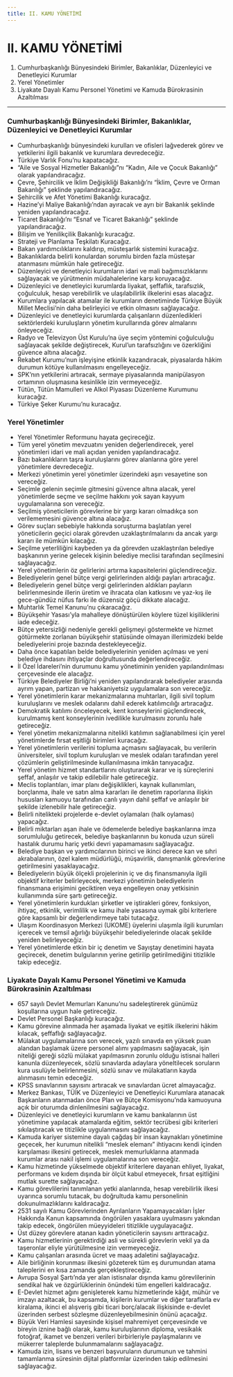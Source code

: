 ```yaml
---
title: II. KAMU YÖNETİMİ
---
```



II. KAMU YÖNETİMİ
===


1. Cumhurbaşkanlığı Bünyesindeki Birimler, Bakanlıklar, Düzenleyici ve Denetleyici Kurumlar
2. Yerel Yönetimler
3. Liyakate Dayalı Kamu Personel Yönetimi ve Kamuda Bürokrasinin Azaltılması

---

### Cumhurbaşkanlığı Bünyesindeki Birimler, Bakanlıklar, Düzenleyici ve Denetleyici Kurumlar

* Cumhurbaşkanlığı bünyesindeki kurulları ve ofisleri lağvederek görev ve yetkilerini ilgili bakanlık ve kurumlara devredeceğiz.
* Türkiye Varlık Fonu’nu kapatacağız.
* “Aile ve Sosyal Hizmetler Bakanlığı”nı “Kadın, Aile ve Çocuk Bakanlığı” olarak yapılandıracağız.
* Çevre, Şehircilik ve İklim Değişikliği Bakanlığı’nı “İklim, Çevre ve Orman Bakanlığı” şeklinde yapılandıracağız.
* Şehircilik ve Afet Yönetimi Bakanlığı kuracağız.
* Hazine’yi Maliye Bakanlığı’ndan ayıracak ve ayrı bir Bakanlık şeklinde yeniden yapılandıracağız.
* Ticaret Bakanlığı’nı “Esnaf ve Ticaret Bakanlığı” şeklinde yapılandıracağız.
* Bilişim ve Yenilikçilik Bakanlığı kuracağız.
* Strateji ve Planlama Teşkilatı Kuracağız.
* Bakan yardımcılıklarını kaldırıp, müsteşarlık sistemini kuracağız.
* Bakanlıklarda belirli konulardan sorumlu birden fazla müsteşar atanmasını mümkün hale getireceğiz.
* Düzenleyici ve denetleyici kurumların idari ve mali bağımsızlıklarını sağlayacak ve yürütmenin müdahalelerine karşı koruyacağız.
* Düzenleyici ve denetleyici kurumlarda liyakat, şeffaflık, tarafsızlık, çoğulculuk, hesap verebilirlik ve ulaşılabilirlik ilkelerini esas alacağız.
* Kurumlara yapılacak atamalar ile kurumların denetiminde Türkiye Büyük Millet Meclisi’nin daha belirleyici ve etkin olmasını sağlayacağız.
* Düzenleyici ve denetleyici kurumlarda çalışanların düzenledikleri sektörlerdeki  kuruluşların yönetim kurullarında görev almalarını önleyeceğiz.
* Radyo ve Televizyon Üst Kurulu’na üye seçim yöntemini çoğulculuğu sağlayacak şekilde değiştirecek, Kurul’un tarafsızlığını ve özerkliğini güvence altına alacağız.
* Rekabet Kurumu’nun işleyişine etkinlik kazandıracak, piyasalarda hâkim durumun kötüye kullanılmasını engelleyeceğiz.
* SPK’nın yetkilerini artıracak, sermaye piyasalarında manipülasyon ortamının oluşmasına kesinlikle izin vermeyeceğiz.
* Tütün, Tütün Mamulleri ve Alkol Piyasası Düzenleme Kurumunu kuracağız.
* Türkiye Şeker Kurumu’nu kuracağız.

### Yerel Yönetimler

* Yerel Yönetimler Reformunu hayata geçireceğiz.
* Tüm yerel yönetim mevzuatını yeniden değerlendirecek, yerel yönetimleri idari ve mali açıdan yeniden yapılandıracağız.
* Bazı bakanlıkların taşra kuruluşlarını görev alanlarına göre yerel yönetimlere devredeceğiz.
* Merkezi yönetimin yerel yönetimler üzerindeki aşırı vesayetine son vereceğiz.
* Seçimle gelenin seçimle gitmesini güvence altına alacak, yerel yönetimlerde seçme ve seçilme hakkını yok sayan kayyum uygulamalarına son vereceğiz.
* Seçilmiş yöneticilerin görevlerine bir yargı kararı olmadıkça son verilememesini güvence altına alacağız.
* Görev suçları sebebiyle hakkında soruşturma başlatılan yerel yöneticilerin geçici olarak görevden uzaklaştırılmalarını da ancak yargı kararı ile mümkün kılacağız.
* Seçilme yeterliliğini kaybeden ya da görevden uzaklaştırılan belediye başkanının yerine gelecek kişinin belediye meclisi tarafından seçilmesini sağlayacağız.
* Yerel yönetimlerin öz gelirlerini artırma kapasitelerini güçlendireceğiz.
* Belediyelerin genel bütçe vergi gelirlerinden aldığı payları artıracağız.
* Belediyelerin genel bütçe vergi gelirlerinden aldıkları payların belirlenmesinde illerin üretim ve ihracata olan katkısını ve yaz-kış ile gece-gündüz nüfus farkı ile düzensiz göçü dikkate alacağız.
* Muhtarlık Temel Kanunu’nu çıkaracağız.
* Büyükşehir Yasası’yla mahalleye dönüştürülen köylere tüzel kişiliklerini iade edeceğiz.
* Bütçe yetersizliği nedeniyle gerekli gelişmeyi göstermekte ve hizmet götürmekte  zorlanan büyükşehir statüsünde olmayan illerimizdeki belde belediyelerini proje bazında destekleyeceğiz.
* Daha önce kapatılan belde belediyelerinin yeniden açılması ve yeni belediye ihdasını ihtiyaçlar doğrultusunda değerlendireceğiz.
* İl Özel İdareleri’nin durumunu kamu yönetiminin yeniden yapılandırılması çerçevesinde ele alacağız.
* Türkiye Belediyeler Birliği’ni yeniden yapılandırarak belediyeler arasında ayrım yapan, partizan ve hakkaniyetsiz uygulamalara son vereceğiz.
* Yerel yönetimlerin karar mekanizmalarına muhtarları, ilgili sivil toplum kuruluşlarını ve meslek odalarını dahil ederek katılımcılığı artıracağız.
* Demokratik katılımı önceleyecek, kent konseylerini güçlendirecek, kurulmamış kent konseylerinin ivedilikle kurulmasını zorunlu hale getireceğiz.
* Yerel yönetim mekanizmalarına nitelikli katılımın sağlanabilmesi için yerel  yönetimlerde fırsat eşitliği birimleri kuracağız.
* Yerel yönetimlerin verilerini topluma açmasını sağlayacak, bu verilerin üniversiteler, sivil toplum kuruluşları ve meslek odaları tarafından yerel çözümlerin geliştirilmesinde kullanılmasına imkân tanıyacağız.
* Yerel yönetim hizmet standartlarını oluşturarak karar ve iş süreçlerini şeffaf, anlaşılır ve takip edilebilir hale getireceğiz.
* Meclis toplantıları, imar planı değişiklikleri, kaynak kullanımları, borçlanma, ihale ve  satın alma kararları ile denetim raporlarına ilişkin hususları kamuoyu tarafından canlı yayın  dahil şeffaf ve anlaşılır bir şekilde izlenebilir hale getireceğiz.
* Belirli nitelikteki projelerde e-devlet oylamaları (halk oylaması) yapacağız.
* Belirli miktarları aşan ihale ve ödemelerde belediye başkanlarına imza sorumluluğu getirecek, belediye başkanlarının bu konuda uzun süreli hastalık durumu hariç yetki devri yapamamasını sağlayacağız.
* Belediye başkan ve yardımcılarının birinci ve ikinci derece kan ve sıhri akrabalarının, özel kalem müdürlüğü, müşavirlik, danışmanlık görevlerine getirilmesini yasaklayacağız.
* Belediyelerin büyük ölçekli projelerinin iç ve dış finansmanıyla ilgili objektif kriterler belirleyecek, merkezi yönetimin belediyelerin finansmana erişimini geciktiren veya engelleyen onay yetkisinin kullanımında süre şartı getireceğiz.
* Yerel yönetimlerin kurdukları şirketler ve iştirakleri görev, fonksiyon, ihtiyaç, etkinlik, verimlilik ve kamu ihale yasasına uymak gibi kriterlere göre kapsamlı bir değerlendirmeye tabi tutacağız.
* Ulaşım Koordinasyon Merkezi (UKOME) üyelerini ulaşımla ilgili kurumları içerecek ve  temsil ağırlığı büyükşehir belediyelerinde olacak şekilde yeniden belirleyeceğiz.
* Yerel yönetimlerde etkin bir iç denetim ve Sayıştay denetimini hayata geçirecek, denetim bulgularının yerine getirilip getirilmediğini titizlikle takip edeceğiz.

### Liyakate Dayalı Kamu Personel Yönetimi ve Kamuda Bürokrasinin Azaltılması

* 657 sayılı Devlet Memurları Kanunu’nu sadeleştirerek günümüz koşullarına uygun hale getireceğiz.
* Devlet Personel Başkanlığı kuracağız.
* Kamu görevine alınmada her aşamada liyakat ve eşitlik ilkelerini hâkim kılacak,  şeffaflığı sağlayacağız.
* Mülakat uygulamalarına son verecek, yazılı sınavda en yüksek puan alandan başlamak üzere personel alımı yapılmasını sağlayacak, işin niteliği gereği sözlü mülakat yapılmasının zorunlu olduğu istisnai halleri kanunla düzenleyecek, sözlü sınavlarda adaylara yöneltilecek soruların kura usulüyle belirlenmesini, sözlü sınav ve mülakatların kayda alınmasını temin edeceğiz.
* KPSS sınavlarının sayısını artıracak ve sınavlardan ücret almayacağız.
* Merkez Bankası, TÜİK ve Düzenleyici ve Denetleyici Kurumlara atanacak Başkanların atanmadan önce Plan ve Bütçe Komisyonu’nda kamuoyuna açık bir oturumda dinlenilmesini sağlayacağız.
* Düzenleyici ve denetleyici kurumların ve kamu bankalarının üst yönetimine yapılacak atamalarda eğitim, sektör tecrübesi gibi kriterleri sıkılaştıracak ve titizlikle uygulanmasını sağlayacağız.
* Kamuda kariyer sistemine dayalı çağdaş bir insan kaynakları yönetimine geçecek, her kurumun nitelikli “meslek elemanı” ihtiyacını kendi içinden karşılaması ilkesini getirecek, meslek memurluklarına atanmada kurumlar arası nakil işlemi uygulamalarına son vereceğiz.
* Kamu hizmetinde yükselmede objektif kriterlere dayanan ehliyet, liyakat, performans  ve kıdem dışında bir ölçüt kabul etmeyecek, fırsat eşitliğini mutlak surette sağlayacağız.
* Kamu görevlilerini tanımlanan yetki alanlarında, hesap verebilirlik ilkesi uyarınca sorumlu tutacak, bu doğrultuda kamu personelinin dokunulmazlıklarını kaldıracağız.
* 2531 sayılı Kamu Görevlerinden Ayrılanların Yapamayacakları İşler Hakkında Kanun kapsamında öngörülen yasaklara uyulmasını yakından takip edecek, öngörülen müeyyideleri titizlikle uygulayacağız.
* Üst düzey görevlere atanan kadın yöneticilerin sayısını arttıracağız.
* Kamu hizmetlerinin gerektirdiği asli ve sürekli görevlerin vekil ya da taşeronlar eliyle yürütülmesine izin vermeyeceğiz.
* Kamu çalışanları arasında ücret ve maaş adaletini sağlayacağız.
* Aile birliğinin korunması ilkesini gözeterek tüm eş durumundan atama taleplerini en kısa zamanda gerçekleştireceğiz.
* Avrupa Sosyal Şartı’nda yer alan istisnalar dışında kamu görevlilerinin sendikal hak ve özgürlüklerinin önündeki tüm engelleri kaldıracağız.
* E-Devlet hizmet ağını genişleterek kamu hizmetlerinde kâğıt, mühür ve imzayı  azaltacak, bu kapsamda, kişilerin kurumlar ve diğer taraflarla ev kiralama, ikinci el alışveriş gibi ticari borç/alacak ilişkisinde e-devlet üzerinden serbest sözleşme düzenleyebilmesinin  önünü açacağız.
* Büyük Veri Hamlesi sayesinde kişisel mahremiyet çerçevesinde ve bireyin iznine bağlı olarak, kamu kuruluşlarının diploma, vesikalık fotoğraf, ikamet ve benzeri verileri birbirleriyle paylaşmalarını ve mükerrer taleplerde bulunmamalarını sağlayacağız.
* Kamuda izin, lisans ve benzeri başvuruların durumunun ve tahmini tamamlanma süresinin dijital platformlar üzerinden takip edilmesini sağlayacağız.
